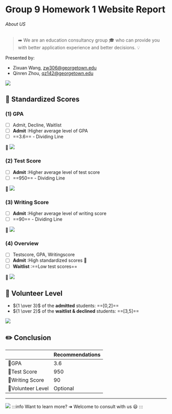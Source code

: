 # Group 9   Homework 1 Website Report

###### About US

> :arrow_right: We are an education consultancy group :mortar_board: who can provide you with better application experience and better decisions.	:bulb:
>

Presented by:

- Zixuan Wang, zw306@georgetown.edu
- Qinren Zhou, qz142@georgetown.edu

![](https://i.imgur.com/gBcyFMO.png)



## :memo: Standardized Scores

### **(1) GPA**

- [ ] Admit, Decline, Waitlist
- [ ] **Admit** :Higher average level of GPA
- [ ] ==3.6== - Dividing Line 

:rocket: 
![](https://i.imgur.com/J0fd9xG.png)



### **(2) Test Score**

- [ ] **Admit** :Higher average level of test score
- [ ] ==950== - Dividing Line 

:rocket: 
![](https://i.imgur.com/9bhRk1F.png)


### **(3) Writing Score**

- [ ] **Admit** :Higher average level of writing score
- [ ] ==90== - Dividing Line 

:rocket: 
![](https://i.imgur.com/8wA4j1a.png)

### **(4) Overview**

- [ ] Testscore, GPA, Writingscore
- [ ] **Admit** :High standardized scores :tada:
- [ ] **Waitlist** :==Low test scores==

:rocket: 
![](https://i.imgur.com/OnamvF0.png)




## :whale: Volunteer Level

- ${1 \over 3}$ of the **admitted** students: ==[0,2]==
- ${1 \over 2}$ of the **waitlist & declined** students: ==[3,5]==

![](https://i.imgur.com/5jH8su6.png)



## :pencil2: Conclusion



|                   | Recommendations         |
| ----------------- |:----------------------- |
| :closed_book:GPA                | 3.6                     |
| :green_book:Test Score          | 950                     |
| :blue_book:Writing Score   	  | 90                      |
| :sunflower:Volunteer Level   | Optional                |

---


![](https://i.imgur.com/wvoVjka.png)
:::info
 Want to learn more? ➜ Welcome to consult with us :smiley:
:::
